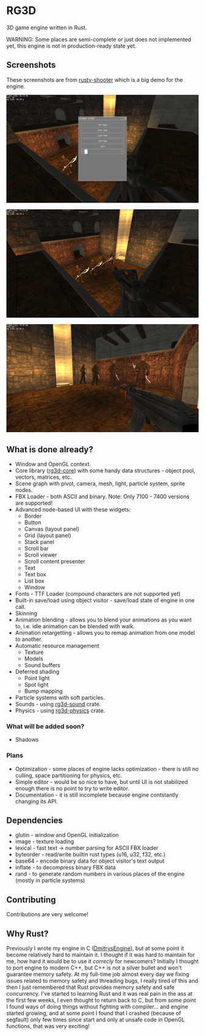 # RG3D

3D game engine written in Rust. 

WARNING: Some places are semi-complete or just does not implemented yet, this engine is not in production-ready state yet.

## Screenshots

These screenshots are from [rusty-shooter](https://github.com/mrDIMAS/rusty-shooter) which is a big demo for the engine.

![1](pics/1.png?raw=true "Game 1")

![2](pics/2.png?raw=true "Game 2")

![3](pics/3.png?raw=true "Game 3")

## What is done already?

- Window and OpenGL context.
- Core library ([rg3d-core](https://github.com/mrDIMAS/rg3d-core)) with some handy data structures  - object pool, vectors, matrices, etc.
- Scene graph with pivot, camera, mesh, light, particle system, sprite nodes.
- FBX Loader - both ASCII and binary. Note: Only 7100 - 7400 versions are supported!
- Advanced node-based UI with these widgets:
	- Border
	- Button
	- Canvas (layout panel)
	- Grid (layout panel)
	- Stack panel
	- Scroll bar
	- Scroll viewer
	- Scroll content presenter
	- Text
	- Text box
	- List box	
	- Window 
- Fonts - TTF Loader (compound characters are not supported yet)
- Built-in save/load using object visitor - save/load state of engine in one call.
- Skinning
- Animation blending - allows you to blend your animations as you want to, i.e. idle animation can be blended with walk.
- Animation retargetting - allows you to remap animation from one model to another.
- Automatic resource management
	- Texture
	- Models
	- Sound buffers
- Deferred shading
	- Point light
	- Spot light
	- Bump mapping
- Particle systems with soft particles.
- Sounds - using [rg3d-sound](https://github.com/mrDIMAS/rg3d-sound) crate.
- Physics - using [rg3d-physics](https://github.com/mrDIMAS/rg3d-physics) crate.

### What will be added soon? 

- Shadows

### Plans

- Optimization - some places of engine lacks optimization - there is still no culling, space partitioning for physics, etc.
- Simple editor - would be so nice to have, but until UI is not stabilized enough there is no point to try to write editor.
- Documentation - it is still incomplete because engine contstantly changing its API.

## Dependencies

- glutin - window and OpenGL initialization
- image - texture loading
- lexical - fast text -> number parsing for ASCII FBX loader 
- byteorder - read/write builtin rust types (u16, u32, f32, etc.)
- base64 - encode binary data for object visitor's text output 
- inflate - to decompress binary FBX data
- rand - to generate random numbers in various places of the engine (mostly in particle systems)

## Contributing

Contributions are very welcome!

## Why Rust?

Previously I wrote my engine in C ([DmitrysEngine](https://github.com/mrDIMAS/DmitrysEngine)), but at some point it become relatively hard to maintain it. I thought if it was hard to maintain for me, how hard it would be to use it *correcly* for newcomers? Initially I thought to port engine to modern C++, but C++ is not a silver bullet and won't guarantee memory safety. At my full-time job almost every day we fixing issues related to memory safety and threading bugs, I really tired of this and then I just remembered that Rust provides memory safety and safe concurrency. I've started to learning Rust and it was real pain in the ass at the first few weeks, I even thought to return back to C, but from some point I found ways of doing things without fighting with compiler... and engine started growing, and at some point I found that I crashed (because of segfault) only few times since start and only at unsafe code in OpenGL functions, that was very exciting!